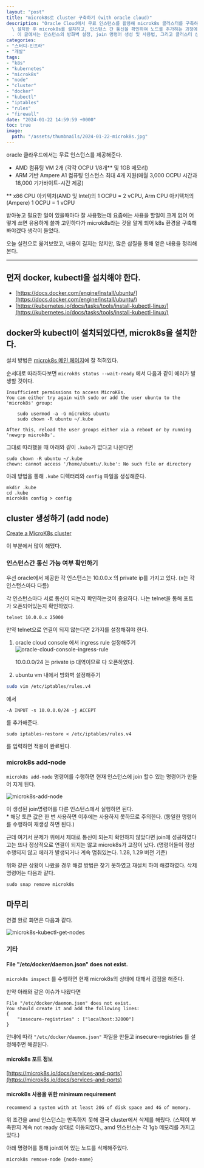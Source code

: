 ```yaml
---
layout: "post"
title: "microk8s로 cluster 구축하기 (with oracle cloud)"
description: "Oracle Cloud에서 무료 인스턴스를 활용해 microk8s 클러스터를 구축하는 방법을 소개합니다. Docker와 kubectl을\
  \ 설치한 후 microk8s를 설치하고, 인스턴스 간 통신을 확인하여 노드를 추가하는 과정에서 발생할 수 있는 문제와 해결 방법을 정리했습니다\
  . 이 글에서는 인스턴스의 방화벽 설정, join 명령어 생성 및 사용법, 그리고 클러스터 상태 점검 방법을 다룹니다."
categories:
- "스터디-인프라"
- "개발"
tags:
- "k8s"
- "kubernetes"
- "microk8s"
- "node"
- "cluster"
- "docker"
- "kubectl"
- "iptables"
- "rules"
- "firewall"
date: "2024-01-22 14:59:59 +0000"
toc: true
image:
  path: "/assets/thumbnails/2024-01-22-microk8s.jpg"
---
```


oracle 클라우드에서는 무료 인스턴스를 제공해준다.

- AMD 컴퓨팅 VM 2개 (각각 OCPU 1/8개\*\* 및 1GB 메모리)
- ARM 기반 Ampere A1 컴퓨팅 인스턴스 최대 4개 지원(매월 3,000 OCPU 시간과 18,000 기가바이트-시간 제공)

\*\* x86 CPU 아키텍처(AMD 및 Intel)의 1 OCPU = 2 vCPU, Arm CPU 아키텍처의 (Ampere) 1 OCPU = 1 vCPU

받아놓고 필요한 일이 있을때마다 잘 사용했는데 요즘에는 사용을 할일이 크게 없어 어떻게 쓰면 유용하게 쓸까 고민하다가 microk8s라는 것을 알게 되어 k8s 환경을 구축해봐야겠다 생각이 들었다.

오늘 실천으로 옮겨보았고, 내용이 길지는 않지만, 많은 삽질을 통해 얻은 내용을 정리해본다.

---

## 먼저 docker, kubectl을 설치해야 한다.

- [https://docs.docker.com/engine/install/ubuntu/](https://docs.docker.com/engine/install/ubuntu/)
- [https://kubernetes.io/docs/tasks/tools/install-kubectl-linux/](https://kubernetes.io/docs/tasks/tools/install-kubectl-linux/)

## docker와 kubectl이 설치되었다면, microk8s을 설치한다.

설치 방법은 [microk8s 메인 페이지](https://microk8s.io/#install-microk8s)에 잘 적혀있다.

순서대로 따라하다보면 `microk8s status --wait-ready` 에서 다음과 같이 에러가 발생할 것이다.

```
Insufficient permissions to access MicroK8s.
You can either try again with sudo or add the user ubuntu to the 'microk8s' group:

    sudo usermod -a -G microk8s ubuntu
    sudo chown -R ubuntu ~/.kube

After this, reload the user groups either via a reboot or by running 'newgrp microk8s'.
```

그대로 따라했을 때 아래와 같이 `.kube`가 없다고 나온다면

```
sudo chown -R ubuntu ~/.kube
chown: cannot access '/home/ubuntu/.kube': No such file or directory
```

아래 방법을 통해 `.kube` 디렉터리와 `config` 파일을 생성해준다.

```
mkdir .kube
cd .kube
microk8s config > config
```

## cluster 생성하기 (add node)

[Create a MicroK8s cluster](https://microk8s.io/docs/clustering)

이 부분에서 많이 해맸다.

### 인스턴스간 통신 가능 여부 확인하기

우선 oracle에서 제공한 각 인스턴스는 10.0.0.x 의 private ip를 가지고 있다. (x는 각 인스턴스마다 다름)

각 인스턴스마다 서로 통신이 되는지 확인하는것이 중요하다.
나는 telnet을 통해 포트가 오픈되어있는지 확인하였다.

```sh
telnet 10.0.0.x 25000
```

만약 telnet으로 연결이 되지 않는다면 2가지를 설정해줘야 한다.

1. oracle cloud console 에서 ingress rule 설정해주기
   ![oracle-cloud-console-ingress-rule](/assets/images/2024-01-22-microk8s/oracle-cloud-console-ingress-rule.png)

   10.0.0.0/24 는 private ip 대역이므로 다 오픈하였다.

2. ubuntu vm 내에서 방화벽 설정해주기

```sh
sudo vim /etc/iptables/rules.v4
```

에서

```
-A INPUT -s 10.0.0.0/24 -j ACCEPT
```

를 추가해준다.

```
sudo iptables-restore < /etc/iptables/rules.v4
```

를 입력하면 적용이 완료된다.

### microk8s add-node

`microk8s add-node` 명령어를 수행하면 현재 인스턴스에 join 할수 있는 명령어가 만들어 지게 된다.

![microk8s-add-node](/assets/images/2024-01-22-microk8s/microk8s-add-node.png)

이 생성된 join명령어를 다른 인스턴스에서 실행하면 된다.  
\* 해당 토큰 값은 한 번 사용하면 이후에는 사용하지 못하므로 주의한다. (동일한 명령어를 수행하여 재생성 하면 된다.)

근데 여기서 문제가 위에서 제대로 통신이 되는지 확인하지 않았다면
join에 성공하였다고는 뜨나 정상적으로 연결이 되지는 않고 microk8s가 고장이 났다.
(명령어들이 정상 수행되지 않고 에러가 발생되거나 계속 멈춰있는다. 1.28, 1.29 버전 기준)

위와 같은 상황이 나왔을 경우 해결 방법은 찾기 못하였고 재설치 하여 해결하였다.
삭제 명령어는 다음과 같다.

```
sudo snap remove microk8s
```

## 마무리

연결 완료 화면은 다음과 같다.

![microk8s-kubectl-get-nodes](/assets/images/2024-01-22-microk8s/microk8s-kubectl-get-nodes.png)

### 기타

#### File "/etc/docker/daemon.json" does not exist.

`microk8s inspect` 를 수행하면 현재 microk8s의 상태에 대해서 검점을 해준다.

만약 아래와 같은 이슈가 나왔다면

```
File "/etc/docker/daemon.json" does not exist.
You should create it and add the following lines:
{
    "insecure-registries" : ["localhost:32000"]
}
```

안내에 따라 `"/etc/docker/daemon.json"` 파일을 만들고 insecure-registries 를 설정해주면 해결된다.

#### microk8s 포트 정보

[https://microk8s.io/docs/services-and-ports](https://microk8s.io/docs/services-and-ports)

#### microk8s 사용을 위한 minimum requirement

`recommend a system with at least 20G of disk space and 4G of memory.`

위 조건을 amd 인스턴스는 만족하지 못해 결국 cluster에서 삭제를 해줬다.
(스펙이 부족한지 계속 not ready 상태로 이동되었다., amd 인스턴스는 각 1gb 메모리를 가지고 있다.)

아래 명령어를 통해 join되어 있는 노드를 삭제해주었다.

```
microk8s remove-node {node-name}
```
